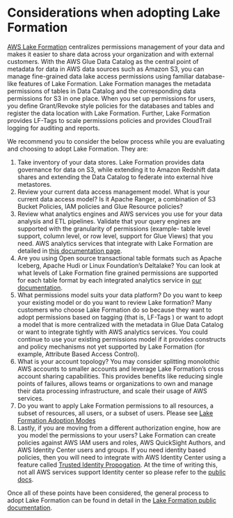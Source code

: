 # Considerations when adopting Lake Formation

[AWS Lake Formation](https://aws.amazon.com/lake-formation/) centralizes permissions management of your data and makes it easier to share data across your organization and with external customers. With the AWS Glue Data Catalog as the central point of metadata for data in AWS data sources such as Amazon S3, you can manage fine-grained data lake access permissions using familiar database-like features of Lake Formation. Lake Formation manages the metadata permissions of tables in Data Catalog and the corresponding data permissions for S3 in one place. When you set up permissions for users, you define Grant/Revoke style policies for the databases and tables and register the data location with Lake Formation.  Further, Lake Formation provides LF-Tags to scale permissions policies and provides CloudTrail logging for auditing and reports. 

We recommend you to consider the below process while you are evaluating and choosing to adopt Lake Formation. They are:

1. Take inventory of your data stores. Lake Formation provides data governance for data on S3, while extending it to Amazon Redshift data shares and extending the Data Catalog to federate into external hive metastores.
2. Review your current data access management model. What is your current data access model? Is it Apache Ranger, a combination of S3 Bucket Policies, IAM policies and Glue Resource policies?
3. Review what analytics engines and AWS services you use for your data analysis and ETL pipelines. Validate that your query engines are supported with the granularity of permissions (example- table level support, column level, or row level, support for Glue Views) that you need. AWS analytics services that integrate with Lake Formation are detailed in [this documentation page](https://docs.aws.amazon.com/lake-formation/latest/dg/service-integrations.html). 
4. Are you using Open source transactional table formats such as Apache Iceberg, Apache Hudi or Linux Foundation’s Deltalake? You can look at what levels of Lake Formation fine grained permissions are supported for each table format by each integrated analytics service in [our documentation](https://docs.aws.amazon.com/lake-formation/latest/dg/working-with-services.html). 
5. What permissions model suits your data platform?  Do you want to keep your existing model or do you want to review Lake formation? Many customers who choose Lake Formation do so because they want to adopt permissions based on tagging (that is,  LF-Tags ) or want to adopt a model that is more centralized with the metadata in Glue Data Catalog or want to integrate tightly with AWS analytics services. You could continue to use your existing permissions model if it provides constructs and policy mechanisms not yet supported by Lake Formation (for example, Attribute Based Access Control). 
6. What is your account topology?  You may consider splitting monolothic AWS accounts to smaller accounts and leverage Lake Formation’s cross account sharing capabilities. This provides benefits like reducing single points of failures, allows teams or organizations to own and manage their data processing infrastructure, and scale their usage of AWS services.
7. Do you want to apply Lake Formation permissions to all resources, a subset of resources, all users, or a subset of users. Please see [Lake Formation Adoption Modes](lake-formation-adoption-modes.md)
8. Lastly, if you are moving from a different authorization engine, how are you model the permissions to your users? Lake Formation can create policies against AWS IAM users and roles, AWS QuickSight Authors, and AWS Identity Center users and groups. If you need identity based policies, then you will need to integrate with AWS Identity Center using a feature called [Trusted Identity Propogation](https://docs.aws.amazon.com/singlesignon/latest/userguide/trustedidentitypropagation-overview.html). At the time of writing this, not all AWS services support Identity center so please refer to the [public docs](https://docs.aws.amazon.com/singlesignon/latest/userguide/trustedidentitypropagation-integrations.html). 


Once all of these points have been considered, the general process to adopt Lake Formation can be found in detail in the [Lake Formation public documentation](https://docs.aws.amazon.com/lake-formation/latest/dg/upgrade-glue-lake-formation.html). 
